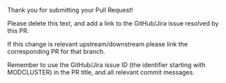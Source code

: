 Thank you for submitting your Pull Request!

Please delete this text, and add a link to the GitHub/Jira issue resolved by this PR.

If this change is relevant upstream/downstream please link the corresponding PR for that branch.

Remember to use the GitHub/Jira issue ID (the identifier starting with MODCLUSTER) in the PR title, and all relevant commit messages.

